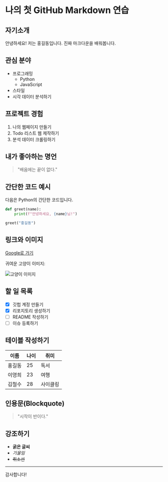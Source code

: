 # 나의 첫 GitHub Markdown 연습

## 자기소개
안녕하세요! 저는 홍길동입니다. 진짜 마크다운을 배워봅니다.

## 관심 분야
- 프로그래밍
  - Python
  - JavaScript
- 스타일
- 시각 데이터 분석하기

## 프로젝트 경험
1. 나의 웹페이지 만들기
2. Todo 리스트 웹 제작하기
3. 분석 데이터 크롤링하기

## 내가 좋아하는 명언
> "배움에는 끝이 없다."

## 간단한 코드 예시
다음은 Python의 간단한 코드입니다.

```python
def greet(name):
    print(f"안녕하세요, {name}님!")

greet("홍길동")
```

## 링크와 이미지
[Google로 가기](https://www.google.com)

귀여운 고양이 이미지:

![고양이 이미지](https://image.dongascience.com/Photo/2019/09/d2468576cecf1313437de5a883bfa2ed.jpg)

## 할 일 목록
- [x] 깃헙 계정 만들기
- [x] 리포지토리 생성하기
- [ ] README 작성하기
- [ ] 이슈 등록하기

## 테이블 작성하기
| 이름   | 나이 | 취미    |
|--------|----|--------|
| 홍길동 | 25 | 독서    |
| 이영희 | 23 | 여행    |
| 김철수 | 28 | 사이클링 |

## 인용문(Blockquote)
> "시작이 반이다."

## 강조하기
- **굵은 글씨**
- *기울임*
- ~~취소선~~

---

감사합니다!

